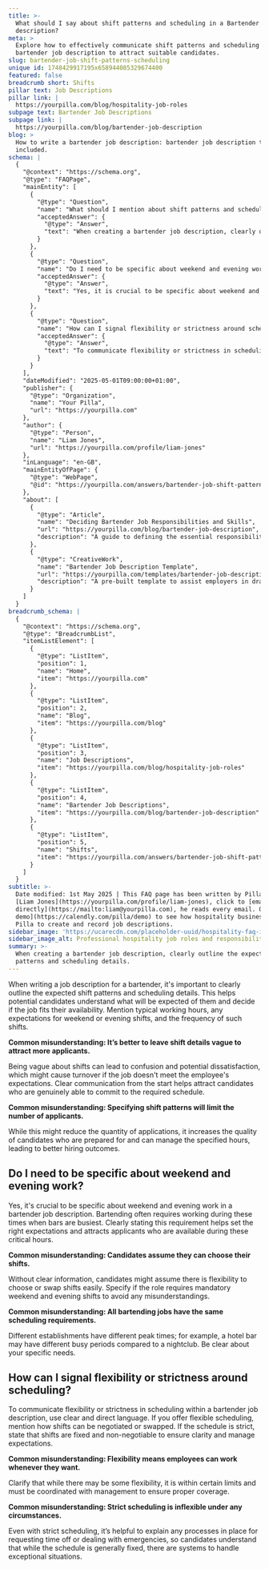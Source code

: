 ```yaml
---
title: >-
  What should I say about shift patterns and scheduling in a Bartender job
  description?
meta: >
  Explore how to effectively communicate shift patterns and scheduling in a
  bartender job description to attract suitable candidates.
slug: bartender-job-shift-patterns-scheduling
unique id: 1748429917195x658944085329674400
featured: false
breadcrumb short: Shifts
pillar text: Job Descriptions
pillar link: |
  https://yourpilla.com/blog/hospitality-job-roles
subpage text: Bartender Job Descriptions
subpage link: |
  https://yourpilla.com/blog/bartender-job-description
blog: >
  How to write a bartender job description: bartender job description template
  included.
schema: |
  {
    "@context": "https://schema.org",
    "@type": "FAQPage",
    "mainEntity": [
      {
        "@type": "Question",
        "name": "What should I mention about shift patterns and scheduling in a Bartender job description?",
        "acceptedAnswer": {
          "@type": "Answer",
          "text": "When creating a bartender job description, clearly outline the expected shift patterns and scheduling details. Include typical working hours, expectations for weekend or evening shifts, and the frequency of such shifts. Specific details help attract candidates prepared to commit to the required schedule and reduce potential dissatisfaction and turnover."
        }
      },
      {
        "@type": "Question",
        "name": "Do I need to be specific about weekend and evening work in a bartender job description?",
        "acceptedAnswer": {
          "@type": "Answer",
          "text": "Yes, it is crucial to be specific about weekend and evening work in a bartender job description. Bartending often requires working during busy periods, which are typically weekends and evenings. Clearly stating this requirement helps attract applicants who are available during these critical hours and set the right expectations from the start."
        }
      },
      {
        "@type": "Question",
        "name": "How can I signal flexibility or strictness around scheduling in a bartender job description?",
        "acceptedAnswer": {
          "@type": "Answer",
          "text": "To communicate flexibility or strictness in scheduling within a bartender job description, use clear and direct language. If the schedule offers flexibility, mention how shifts can be negotiated or swapped. If the schedule is strict, state that shifts are fixed and non-negotiable. Always clarify any processes for requesting time off or handling emergencies to manage expectations effectively."
        }
      }
    ],
    "dateModified": "2025-05-01T09:00:00+01:00",
    "publisher": {
      "@type": "Organization",
      "name": "Your Pilla",
      "url": "https://yourpilla.com"
    },
    "author": {
      "@type": "Person",
      "name": "Liam Jones",
      "url": "https://yourpilla.com/profile/liam-jones"
    },
    "inLanguage": "en-GB",
    "mainEntityOfPage": {
      "@type": "WebPage",
      "@id": "https://yourpilla.com/answers/bartender-job-shift-patterns-scheduling"
    },
    "about": [
      {
        "@type": "Article",
        "name": "Deciding Bartender Job Responsibilities and Skills",
        "url": "https://yourpilla.com/blog/bartender-job-description",
        "description": "A guide to defining the essential responsibilities and skills required for a bartender position."
      },
      {
        "@type": "CreativeWork",
        "name": "Bartender Job Description Template",
        "url": "https://yourpilla.com/templates/bartender-job-description",
        "description": "A pre-built template to assist employers in drafting a comprehensive bartender job description."
      }
    ]
  }
breadcrumb_schema: |
  {
    "@context": "https://schema.org",
    "@type": "BreadcrumbList",
    "itemListElement": [
      {
        "@type": "ListItem",
        "position": 1,
        "name": "Home",
        "item": "https://yourpilla.com"
      },
      {
        "@type": "ListItem",
        "position": 2,
        "name": "Blog",
        "item": "https://yourpilla.com/blog"
      },
      {
        "@type": "ListItem",
        "position": 3,
        "name": "Job Descriptions",
        "item": "https://yourpilla.com/blog/hospitality-job-roles"
      },
      {
        "@type": "ListItem",
        "position": 4,
        "name": "Bartender Job Descriptions",
        "item": "https://yourpilla.com/blog/bartender-job-description"
      },
      {
        "@type": "ListItem",
        "position": 5,
        "name": "Shifts",
        "item": "https://yourpilla.com/answers/bartender-job-shift-patterns-scheduling"
      }
    ]
  }
subtitle: >-
  Date modified: 1st May 2025 | This FAQ page has been written by Pilla Founder,
  [Liam Jones](https://yourpilla.com/profile/liam-jones), click to [email Liam
  directly](https://mailto:liam@yourpilla.com), he reads every email. Or [book a
  demo](https://calendly.com/pilla/demo) to see how hospitality businesses use
  Pilla to create and record job descriptions.
sidebar_image: 'https://ucarecdn.com/placeholder-uuid/hospitality-faq-image.jpg'
sidebar_image_alt: Professional hospitality job roles and responsibilities
summary: >-
  When creating a bartender job description, clearly outline the expected shift
  patterns and scheduling details.
---
```

When writing a job description for a bartender, it's important to clearly outline the expected shift patterns and scheduling details. This helps potential candidates understand what will be expected of them and decide if the job fits their availability. Mention typical working hours, any expectations for weekend or evening shifts, and the frequency of such shifts.

**Common misunderstanding: It’s better to leave shift details vague to attract more applicants.**

Being vague about shifts can lead to confusion and potential dissatisfaction, which might cause turnover if the job doesn't meet the employee's expectations. Clear communication from the start helps attract candidates who are genuinely able to commit to the required schedule.

**Common misunderstanding: Specifying shift patterns will limit the number of applicants.**

While this might reduce the quantity of applications, it increases the quality of candidates who are prepared for and can manage the specified hours, leading to better hiring outcomes.

## Do I need to be specific about weekend and evening work?

Yes, it's crucial to be specific about weekend and evening work in a bartender job description. Bartending often requires working during these times when bars are busiest. Clearly stating this requirement helps set the right expectations and attracts applicants who are available during these critical hours.

**Common misunderstanding: Candidates assume they can choose their shifts.**

Without clear information, candidates might assume there is flexibility to choose or swap shifts easily. Specify if the role requires mandatory weekend and evening shifts to avoid any misunderstandings.

**Common misunderstanding: All bartending jobs have the same scheduling requirements.**

Different establishments have different peak times; for example, a hotel bar may have different busy periods compared to a nightclub. Be clear about your specific needs.

## How can I signal flexibility or strictness around scheduling?

To communicate flexibility or strictness in scheduling within a bartender job description, use clear and direct language. If you offer flexible scheduling, mention how shifts can be negotiated or swapped. If the schedule is strict, state that shifts are fixed and non-negotiable to ensure clarity and manage expectations.

**Common misunderstanding: Flexibility means employees can work whenever they want.**

Clarify that while there may be some flexibility, it is within certain limits and must be coordinated with management to ensure proper coverage.

**Common misunderstanding: Strict scheduling is inflexible under any circumstances.**

Even with strict scheduling, it’s helpful to explain any processes in place for requesting time off or dealing with emergencies, so candidates understand that while the schedule is generally fixed, there are systems to handle exceptional situations.
